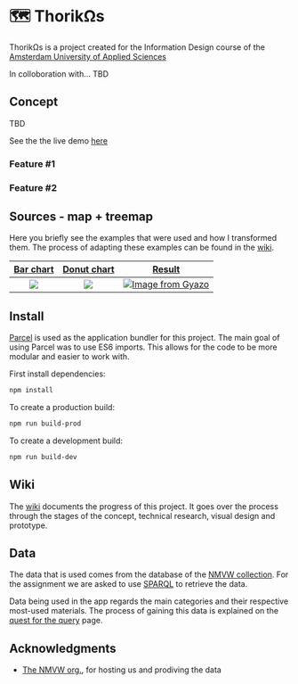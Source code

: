# 🗺 ThorikΩs
ThorikΩs is a project created for the Information Design course of the [Amsterdam University of Applied Sciences](https://www.hva.nl/)

In colloboration with... TBD

## Concept
TBD

See the the live demo [here](https://thorikos.netlify.com/)

### Feature #1

### Feature #2

## Sources - map + treemap
Here you briefly see the examples that were used and how I transformed them. The process of adapting these examples can be found in the [wiki](https://github.com/MartijnKeesmaat/frontend-data/wiki/Examples-&-My-work). 

| [Bar chart](https://www.freecodecamp.org/learn/data-visualization/data-visualization-with-d3/add-a-hover-effect-to-a-d3-element/)        | [Donut chart](http://bl.ocks.org/dbuezas/9306799)           | [Result](https://make-frontend-data.netlify.com/)  |
| :-------------: |:-------------:| :-----:|
| ![](https://user-images.githubusercontent.com/8048514/68934881-d7c9bc80-0797-11ea-8f40-8842971b6d69.png)      | ![](https://camo.githubusercontent.com/b235439d39d16c3a51199ff22ecb47b3208de94d/68747470733a2f2f692e6779617a6f2e636f6d2f30306462623439656331383265643662643939663364356163623266616437352e676966) | [![Image from Gyazo](https://i.gyazo.com/fcd34dc87f4feb83c460747cea63b50b.gif)](https://gyazo.com/fcd34dc87f4feb83c460747cea63b50b) |

## Install
[Parcel](https://parceljs.org/) is used as the application bundler for this project. The main goal of using Parcel was to use ES6 imports. This allows for the code to be more modular and easier to work with.

First install dependencies:

```sh
npm install
```

To create a production build:

```sh
npm run build-prod
```

To create a development build:

```sh
npm run build-dev
```

## Wiki
The [wiki](https://github.com/MartijnKeesmaat/Thorikos/wiki) documents the progress of this project. It goes over the process through the stages of the concept, technical research, visual design and prototype.

## Data
The data that is used comes from the database of the [NMVW collection](https://collectie.wereldculturen.nl/). For the assignment we are asked to use [SPARQL](https://www.w3.org/TR/rdf-sparql-query/) to retrieve the data. 

Data being used in the app regards the main categories and their respective most-used materials. The process of gaining this data is explained on the [quest for the query](https://github.com/MartijnKeesmaat/frontend-data/wiki/Quest-for-the-query) page.

## Acknowledgments
- [The NMVW org.](https://collectie.wereldculturen.nl/), for hosting us and prodiving the data

